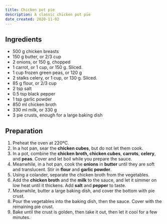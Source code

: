 ```yaml
---
title: Chicken pot pie
description: A classic chicken pot pie
date_created: 2020-11-02
---
```


## Ingredients

- 500 g chicken breasts
- 150 g butter, or 2/3 cup
- 2 onions, or 150 g, chopped
- 1 carrot, or 1 cup, or 150 g. Sliced.
- 1 cup frozen green peas, or 120 g
- 2 stalks celery, or 1 cup, or 130 g. Sliced.
- 85 g flour, or 2/3 cup
- 2 tsp salt
- 0.5 tsp black pepper
- 1 tsp garlic powder
- 850 ml chicken broth
- 330 ml milk, or 330 g
- 3 pie crusts, enough for a large baking dish

## Preparation

1. Preheat the oven at 220ºC.
2. In a hot pan, sear the **chicken cubes**, but do not let them cook.
3. In a pot, combine the **chicken broth, chicken cubes**, **carrots**, **celery**, and **peas**. Cover and let boil while you prepare the sauce.
4. Meanwhile, in a hot pan, cook the **onions** in **butter** until they are soft and translucent. Stir in **flour** and **garlic powder**.
5. Using a colander, separate the chicken broth from the vegetables.
6. Add the **chicken broth** and the **milk** to the sauce, and let it simmer on low heat until it thickens. Add **salt** and **pepper** to taste.
7. Meanwhile, butter a large baking dish, and cover the bottom with pie crust.
8. Pour the vegetables into the baking dish, then the sauce. Cover with the remaining pie crust.
9. Bake until the crust is golden, then take it out, then let it cool for a few minutes.

